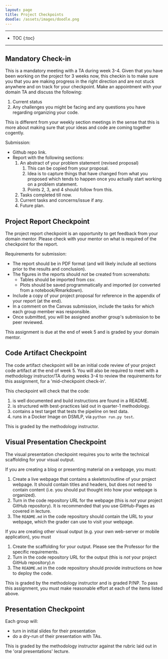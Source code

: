 ```yaml
---
layout: page
title: Project Checkpoints
doodle: /assets/images/doodle.png
---
```


---
* TOC
{:toc}

---

## Mandatory Check-in
This is a mandatory meeting with a TA during week 3-4. Given that you have been working on the project for 3 weeks now, this checkin is to make sure you that you are making progress in the right direction and are not stuck anywhere and on track for your checkpoint. Make an appointment with your domain TA and discuss the following:
1. Current status
2. Any challenges you might be facing and any questions you have regarding organizing your code.

This is different from your weekly section meetings in the sense that this is more about making sure that your ideas and code are coming together cogently.

Submission:
* Github repo link.
* Report with the following sections:
    1. An abstract of your problem statement (revised proposal)
        1. This can be copied from your proposal.
        2. Idea is to capture things that have changed from what you proposed which tends to happen once you actually start working on a problem statement.
        3. Points 2, 3, and 4 should follow from this.
    2. Tasks completed till now.
    3. Current tasks and concerns/issue if any.
    4. Future plan.


## Project Report Checkpoint

The project report checkpoint is an opportunity to get feedback from
your domain mentor. Please check with your mentor on what is required
of the checkpoint for the report.

Requirements for submission:
* The report should be in PDF format (and will likely include all
  sections prior to the results and conclusion).
* The figures in the reports should *not* be created from screenshots:
  - Tables should be imported from csv.
  - Plots should be saved programmatically and imported (or converted
    from a notebook/Rmarkdown).
* Include a copy of your project proposal for reference in the
  appendix of your report (at the end).
* In a comment on the Canvas submission, include the tasks for which
  each group member was responsible.
* Once submitted, you will be assigned another group's submission to
  be peer reviewed.

This assignment is due at the end of week 5 and is graded by your
domain mentor.

## Code Artifact Checkpoint

The code artifact checkpoint will be an initial code review of your
project code artifact at the end of week 5. You will also be required
to meet with a methodology instructor/TA during weeks 3-4 to review
the requirements for this assignment, for a 'mid-checkpoint check-in'.

This checkpoint will check that the code:
1. is well documented and build instructions are found in a
   README.
2. is structured with best-practices laid out in quarter-1
   methodology.
3. contains a test target that tests the pipeline on test data.
4. runs in a Docker Image on DSMLP, via `python run.py test`.

This is graded by the methodology instructor.

## Visual Presentation Checkpoint

The visual presentation checkpoint requires you to write the technical
scaffolding for your visual output.

If you are creating a blog or presenting material on a webpage, you
must:
1. Create a live webpage that contains a skeleton/outline of your
   project webpage. It should contain titles and headers, but does not
   need to contain content (i.e. you should put thought into how your
   webpage is organized).
1. Turn in the code repository URL for the webpage (this is *not* your
   project GitHub repository). It is recommended that you use
   GitHub-Pages as covered in lecture.
1. The `README.md` in the code repository should contain the URL to
   your webpage, which the grader can use to visit your webpage.

If you are creating other visual output (e.g. your own web-server or
mobile application), you must
1. Create the scaffolding for your output. Please see the Professor
   for the specific requirements.
1. Turn in the code repository URL for the output (this is *not* your
   project GitHub repository).n
1. The `README.md` in the code repository should provide instructions
   on how to deploy the code.

This is graded by the methodology instructor and is graded P/NP. To
pass this assignment, you must make reasonable effort at each of the
items listed above.


## Presentation Checkpoint

Each group will:
* turn in initial slides for their presentation
* do a dry-run of their presentation with TAs.

This is graded by the methodology instructor against the rubric laid
out in the 'oral presentations' lecture.
